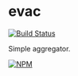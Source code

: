 evac
================

[![Build Status](https://travis-ci.org/hideack/evac.svg?branch=master)](https://travis-ci.org/hideack/evac)

Simple aggregator.


[![NPM](https://nodei.co/npm/evac.png)](https://nodei.co/npm/evac/)
